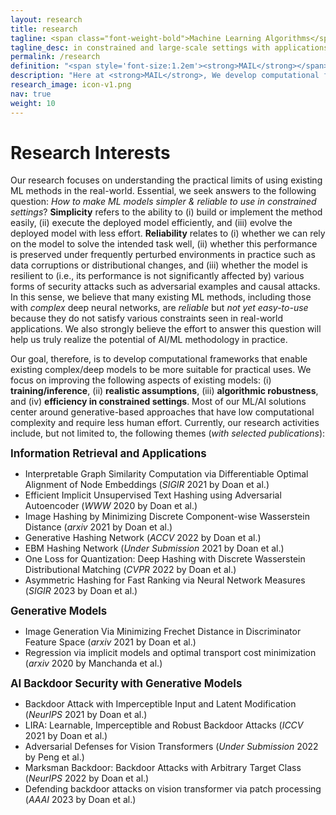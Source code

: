 ```yaml
---
layout: research
title: research
tagline: <span class="font-weight-bold">Machine Learning Algorithms</span> that Make Sense
tagline_desc: in constrained and large-scale settings with applications in <strong>Advertising</strong>, <strong>Healthcare</strong>, <strong>Sustainability</strong> (Climate, Computing, Agricultural), <strong>Social Goods</strong>...
permalink: /research
definition: "<span style='font-size:1.2em'><strong>MAIL</strong></span> stands for <span style='font-size:1.2em'>practical <strong>M</strong>achine <strong>L</strong>earning and <strong>AI</strong> Lab</span>, led by <strong>Dr. Khoa D Doan</strong>."
description: "Here at <strong>MAIL</strong>, We develop computational frameworks that enable existing complex/deep models to be more suitable for practical uses. We focus on improving the following aspects of existing models: (i) training/inference, (ii) realistic assumptions, (iii) algorithmic robustness, and (iv) efficiency in constrained settings. Most of our ML/AI solutions center around large-scale approaches that have low computational complexity and require less human effort."
research_image: icon-v1.png
nav: true
weight: 10
---
```




<!-- Here at **MAIL**, We develop computational frameworks that enable existing complex/deep models to be more suitable for practical uses. We focus on improving the following aspects of existing models: (i) training/inference, (ii) realistic assumptions, (iii) algorithmic robustness, and (iv) efficiency in constrained settings. Most of our ML/AI solutions center around large-scale approaches that have low computational complexity and require less human effort.  -->

<!-- [more about our research](research/) -->

<!-- Khoa D Doan is currently an **Assistant Professor** in the College of Engineering and Computer Science (CECS) at VinUniversity, Vietnam. Previously, he was a **Researcher** in the Cognitive Computing Lab at [Baidu Research](http://research.baidu.com/) working with [Dr. Ping Li](http://research.baidu.com/People/index-view?id=111) on generative modeling and its applications in Information Retrieval and AI Security. He was a member of [Prof. Chandan K. Reddy](https://people.cs.vt.edu/reddy)'s lab at VT and the [Sanghani Center for Artificial Intelligence & Data Analytics](https://sanghani.cs.vt.edu/) since 2016. From May 2019 to Feb 2020, he was at [Criteo AI Lab](https://ailab.criteo.com/) in Palo Alto, CA, where he worked with [Dr. Sathiya Keerthi Selvaraj](http://www.keerthis.com/) and Dr. Fengjiao Wang. Before that, he was a Faculty Research Associate of [Earth System Science Interdisciplinary Center](http://essic.umd.edu/) at [UMD](https://www.umd.edu/) and also had a joint appointment at [NASA Goddard Space Flight Center](https://www.nasa.gov/goddard), where he worked on high-performance and distributed system research. Khoa D Doan received his Ph.D. in Computer Science from [Virginia Polytechnic Institute and State University](cs.vt.edu), and MS in Computer Science from [University of Maryland, College Park](cs.umd.edu). -->

<!-- <h1 class="post-title">{{ "Research Interests"}}</h1><a name="research_interests"></a> -->
# Research Interests

Our research focuses on understanding the practical limits of using existing ML methods in the real-world. Essential, we seek answers to the following question: *How to make ML models simpler & reliable to use in constrained settings*? **Simplicity** refers to the ability to (i) build or implement the method easily, (ii) execute the deployed model efficiently, and (iii) evolve the deployed model with less effort. **Reliability** relates to (i) whether we can rely on the model to solve the intended task well, (ii) whether this performance is preserved under frequently perturbed environments in practice such as data corruptions or distributional changes, and (iii) whether the model is resilient to (i.e., its performance is not significantly affected by) various forms of security attacks such as adversarial examples and causal attacks. In this sense, we believe that many existing ML methods, including those with *complex* deep neural networks, are *reliable* but *not yet easy-to-use* because they do not satisfy various constraints seen in real-world applications. We also strongly believe the effort to answer this question will help us truly realize the potential of AI/ML methodology in practice.  

Our goal, therefore, is to develop computational frameworks that enable existing complex/deep models to be more suitable for practical uses. We focus on improving the following aspects of existing models: (i) **training/inference**, (ii) **realistic assumptions**, (iii) **algorithmic robustness**, and (iv) **efficiency in constrained settings**. Most of our ML/AI solutions center around generative-based approaches that have low computational complexity and require less human effort. Currently, our research activities include, but not limited to, the following themes (*with selected publications*):

<span style='font-size:1.2em'>**Information Retrieval and Applications**</span>

* Interpretable Graph Similarity Computation via Differentiable Optimal Alignment of Node Embeddings (*SIGIR* 2021 by Doan et al.)
* Efficient Implicit Unsupervised Text Hashing using Adversarial Autoencoder (*WWW* 2020 by Doan et al.)
* Image Hashing by Minimizing Discrete Component-wise Wasserstein Distance (*arxiv* 2021 by Doan et al.)
* Generative Hashing Network (*ACCV* 2022 by Doan et al.)
* EBM Hashing Network (*Under Submission* 2021 by Doan et al.)
* One Loss for Quantization: Deep Hashing with Discrete Wasserstein Distributional Matching  (*CVPR* 2022 by Doan et al.)
* Asymmetric Hashing for Fast Ranking via Neural Network Measures  (*SIGIR* 2023 by Doan et al.)

<span style='font-size:1.2em'>**Generative Models**</span>

* Image Generation Via Minimizing Frechet Distance in Discriminator Feature Space (*arxiv* 2021 by Doan et al.)
* Regression via implicit models and optimal transport cost minimization (*arxiv* 2020 by Manchanda et al.)

<span style='font-size:1.2em'>**AI Backdoor Security with Generative Models**</span>

* Backdoor Attack with Imperceptible Input and Latent Modification (*NeurIPS* 2021 by Doan et al.)
* LIRA: Learnable, Imperceptible and Robust Backdoor Attacks (*ICCV* 2021 by Doan et al.)
* Adversarial Defenses for Vision Transformers   (*Under Submission* 2022 by Peng et al.)
* Marksman Backdoor: Backdoor Attacks with Arbitrary Target Class (*NeurIPS* 2022 by Doan et al.)
* Defending backdoor attacks on vision transformer via patch processing  (*AAAI* 2023 by Doan et al.)

<!-- # Industry Interests -->